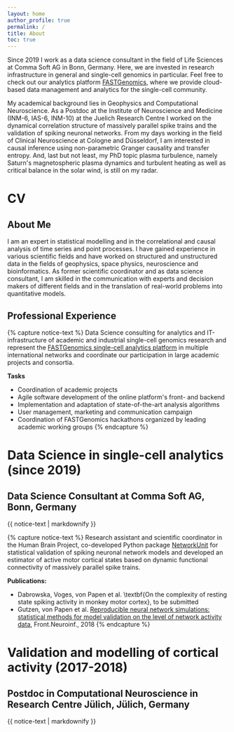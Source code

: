 ```yaml
---
layout: home
author_profile: true
permalink: /
title: About
toc: true
---
```


Since 2019 I work as a data science consultant in the field of Life Sciences at Comma Soft AG in Bonn, Germany. Here, we are invested in research infrastructure in general and single-cell genomics in particular. Feel free to check out our analytics platform [FASTGenomics](https://www.fastgenomics.org), where we provide cloud-based data management and analytics for the single-cell community.

My academical background lies in Geophysics and Computational Neuroscience. As a Postdoc at the Institute of Neuroscience and Medicine (INM-6, IAS-6, INM-10) at the Juelich Research Centre I worked on the dynamical correlation structure of massively parallel spike trains and the validation of spiking neuronal networks. From my days working in the field of Clinical Neuroscience at Cologne and Düsseldorf, I am interested in causal inference using non-parametric Granger causality and transfer entropy. And, last but not least, my PhD topic plasma turbulence, namely Saturn's magnetospheric plasma dynamics and turbulent heating as well as critical balance in the solar wind, is still on my radar.


# CV

## About Me
I am an expert in statistical modelling and in the correlational and causal analysis of time series and point processes. I have gained experience in various scientific fields and have worked on structured and unstructured data in the fields of geophysics, space physics, neuroscience and bioinformatics. As former scientific coordinator and as data science consultant, I am skilled in the communication with experts and decision makers of different fields and in the translation of real-world problems into quantitative models.

## Professional Experience

{% capture notice-text %}
Data Science consulting for analytics and IT-infrastructure of academic and industrial single-cell genomics research and represent the [FASTGenomics single-cell analytics platform](https://www.fastgenomics.org) in multiple international networks and coordinate our participation in large academic projects and consortia.

**Tasks**

- Coordination of academic projects
- Agile software development of the online platform's front- and backend
- Implementation and adaptation of state-of-the-art analysis algorithms
- User management, marketing and communication campaign
- Coordination of FASTGenomics hackathons organized by leading academic working groups
{% endcapture %}


<div class="notice--info">
  <h1>Data Science in single-cell analytics (since 2019)</h1>
  <h2>Data Science Consultant at Comma Soft AG, Bonn, Germany</h2>
  {{ notice-text | markdownify }}
</div>

{% capture notice-text %}
Research assistant and scientific coordinator in the Human Brain Project, co-developed Python package [NetworkUnit](https://github.com/INM-6/NetworkUnit) for statistical validation of spiking neuronal network models and developed an estimator of active motor cortical states based on dynamic functional connectivity of massively parallel spike trains.

**Publications:**

- Dabrowska, Voges, von Papen et al. \textbf{On the complexity of resting state spiking activity in monkey motor cortex}, to be submitted
- Gutzen, von Papen et al. [Reproducible neural network simulations: statistical methods for model validation on the level of network activity data](https://www.frontiersin.org/articles/10.3389/fninf.2018.00090/full), Front.Neuroinf., 2018
{% endcapture %}

<div class="notice--info">
  <h1>Validation and modelling of cortical activity (2017-2018)</h1>
  <h2>Postdoc in Computational Neuroscience in Research Centre Jülich, Jülich, Germany</h2>
  {{ notice-text | markdownify }}
</div>


<!-- 
\section{Causal inference in electrophysiology}

\begin{twenty} % Environment for a list with descriptions
	\twentyitem{2014-2017}{Postdoc in Clinical Neuroscience}{Cologne \& Düsseldorf}{Developed wavelet-based methods for phase-dependent reconstruction of coupled time series and time- and frequency-resolved nonparametric Granger causality. Estimated causality between brain regions and muscle activity during tremor using transfer entropy.\\
	\begin{small}
	\emph{\textbf{Publications:}}\\
	$\cdot$Weber, Florin, von Papen et al. \textbf{Information processing in the subthalamic area of Parkinson’s patients}, accepted in NeuroImage\\
	$\cdot$von Papen et al. \href{https://www.sciencedirect.com/science/article/pii/S0165027017303035}{\textbf{Phase-coherence classification: a new wavelet-based method to separate local field potentials}}, J.Neuroscience Methods, 2017\\
	$\cdot$Weber, Florin, von Papen and Timmermann. \href{https://journals.plos.org/plosone/article?id=10.1371/journal.pone.0188210}{\textbf{The influence of filtering and downsampling on the estimation of transfer entropy}}, PLOS ONE, 2017
	\end{small}
	}
\end{twenty}

\section{Turbulence in Saturn's magnetosphere}

\begin{twenty} % Environment for a list with descriptions
	\twentyitem{2011-2014}{PhD in Space Physics}{Cologne}{First to show that Saturn's magnetosphere is in a turbulent state using wavelet analysis of magnetic field data. Detected temporal and spatial patterns in nine years of data and developed a parametric model to explain observed electron temperatures.\\
	\begin{small}
	\emph{\textbf{Publications:}}\\
	$\cdot$von Papen \& Saur. \href{https://agupubs.onlinelibrary.wiley.com/doi/full/10.1002/2016JA022427}{\textbf{Longitudinal and local time asymmetries of magnetospheric turbulence in Saturn's plasma sheet}}, JGR:Space Physics, 2016\\
	$\cdot$von Papen \& Saur. \href{https://iopscience.iop.org/article/10.1088/0004-637X/806/1/116}{\textbf{Forward modeling of reduced power spectra from three-dimensional k-space}}, Astrophysical Journal, 2015\\
	$\cdot$von Papen et al. \href{https://agupubs.onlinelibrary.wiley.com/doi/10.1002/2013JA019542}{\textbf{Turbulent magnetic field fluctuations in Saturn's magnetosphere}}, JGR:Space Physics, 2014
	\end{small}
	}
\end{twenty} -->